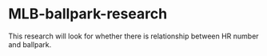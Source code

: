 # MLB-ballpark-research
This research will look for whether there is relationship between HR number and ballpark.
